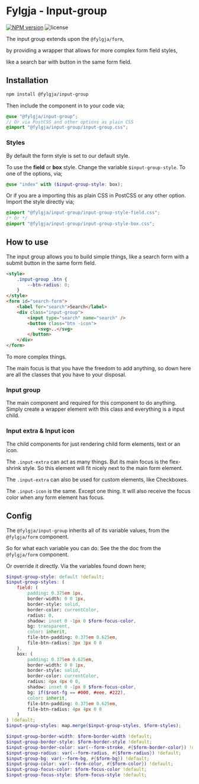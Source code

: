 # Fylgja - Input-group

[![NPM version](https://img.shields.io/npm/v/@fylgja/input-group)](https://www.npmjs.org/package/@fylgja/input-group)
![license](https://img.shields.io/github/license/fylgja/fylgja)

The input group extends upon the `@fylgja/form`, 

by providing a wrapper that allows for more complex form field styles,

like a search bar with button in the same form field.

## Installation

```bash
npm install @fylgja/input-group
```

Then include the component in to your code via;

```scss
@use "@fylgja/input-group";
// Or via PostCSS and other options as plain CSS
@import "@fylgja/input-group/input-group.css";
```

### Styles

By default the form style is set to our default style.

To use the **field** or **box** style.
Change the variable `$input-group-style`.
To one of the options, via;

```scss
@use "index" with ($input-group-style: box);
```

Or if you are a importing this as plain CSS in PostCSS or any other option.
Import the style directly via;

```css
@import "@fylgja/input-group/input-group-style-field.css";
/* Or */
@import "@fylgja/input-group/input-group-style-box.css";
```

## How to use

The input group allows you to build simple things,
like a search form with a submit button in the same form field.

```html
<style>
    .input-group .btn {
        --btn-radius: 0;
    }
</style>
<form id="search-form">
    <label for="search">Search</label>
    <div class="input-group">
        <input type="search" name="search" />
        <button class="btn -icon">
            <svg>..</svg>
        </button>
    </div>
</form>
```

To more complex things.

The main focus is that you have the freedom to add anything,
so down here are all the classes that you have to your disposal.

### Input group

The main component and required for this component to do anything.
Simply create a wrapper element with this class and everything is a input child.

### Input extra & Input icon

The child components for just rendering child form elements, text or an icon.

The `.input-extra` can act as many things.
But its main focus is the flex-shrink style.
So this element will fit nicely next to the main form element.

The `.input-extra` can also be used for custom elements,
like Checkboxes.

The `.input-icon` is the same.
Except one thing.
It will also receive the focus color when any form element has focus.

## Config

The `@fylgja/input-group` inherits all of its variable values,
from the `@fylgja/form` component.

So for what each variable you can do.
See the the doc from the `@fylgja/form` component.

Or override it directly.
Via the variables found down here;

```scss
$input-group-style: default !default;
$input-group-styles: (
    field: (
        padding: 0.375em 1px,
        border-width: 0 0 1px,
        border-style: solid,
        border-color: currentColor,
        radius: 0,
        shadow: inset 0 -1px 0 $form-focus-color,
        bg: transparent,
        color: inherit,
        file-btn-padding: 0.375em 0.625em,
        file-btn-radius: 3px 3px 0 0
    ),
    box: (
        padding: 0.375em 0.625em,
        border-width: 0 0 1px,
        border-style: solid,
        border-color: currentColor,
        radius: 4px 4px 0 0,
        shadow: inset 0 -1px 0 $form-focus-color,
        bg: if($root-fg == #000, #eee, #222),
        color: inherit,
        file-btn-padding: 0.375em 0.625em,
        file-btn-radius: 4px 4px 0 0
    )
) !default;
$input-group-styles: map.merge($input-group-styles, $form-styles);

$input-group-border-width: $form-border-width !default;
$input-group-border-style: $form-border-style !default;
$input-group-border-color: var(--form-stroke, #{$form-border-color}) !default;
$input-group-radius: var(--form-radius, #{$form-radius}) !default;
$input-group-bg: var(--form-bg, #{$form-bg}) !default;
$input-group-color: var(--form-color, #{$form-color}) !default;
$input-group-focus-color: $form-focus-color !default;
$input-group-focus-style: $form-focus-style !default;
```
